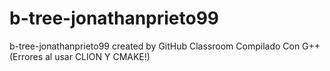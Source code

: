 # b-tree-jonathanprieto99
b-tree-jonathanprieto99 created by GitHub Classroom
Compilado Con G++ (Errores al usar CLION Y CMAKE!)
